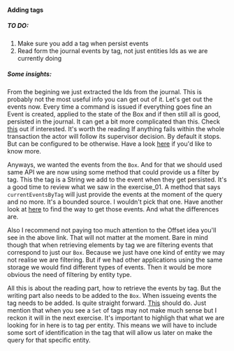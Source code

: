 #### Adding tags

##### TO DO:
1. Make sure you add a tag when persist events
2. Read form the journal events by tag, not just entities Ids as we are currently doing

##### Some insights:
   
From the begining we just extracted the Ids from the journal. This is probably not the most useful info
you can get out of it. Let's get out the events now. Every time a command is issued if everything goes fine an
Event is created, applied to the state of the Box and if then still all is good, persisted in the journal. 
It can get a bit more complicated than this. Check [this](https://doc.akka.io/docs/akka/current/typed/persistence.html#effects-and-side-effects) out if interested. It's worth the reading
If anything fails within the whole transaction the actor will follow its supervisor decision.
By default it stops. But can be configured to be otherwise. Have a look [here](https://doc.akka.io/docs/akka/current/typed/fault-tolerance.html) if you'd like to know more.

Anyways, we wanted the events from the `Box`. And for that we should used same API we are now using some method
that could provide us a filter by tag. This the tag is a String we add to the event when they get persisted. It's a good time to review what we saw in the exercise_01. A method that says
`currentEventsByTag` will just provide the events at the moment of the query and no more. It's a bounded source. I wouldn't pick that one.
Have another look at [here](https://doc.akka.io/docs/akka-persistence-jdbc/3.5.2/) to find the way to get those events. And what the differences are. 

Also I recommend not paying too much attention to the Offset idea you'll see in the above link. That will not matter at the moment.
Bare in mind though that when retrieving elements by tag we are filtering events that correspond to just our `Box`. Because we just have
one kind of entity we may not realise we are filtering. But if we had other applications using the same storage we would find different 
types of events. Then it would be more obvious the need of filtering by entity type. 

All this is about the reading part, how to retrieve the events by tag. But the writing part also needs to be added to 
the `Box`. When issueing events the tag needs to be added. Is quite straight forward. [This](https://doc.akka.io/docs/akka/current/typed/persistence.html#tagging) should do. Just mention that when you see a `Set` of tags may not make much sense but 
I reckon it will in the next exercise. It's important to highligh that what we are looking for in here is to tag
per entity. This means we will have to include some sort of identification in the tag that will allow us later on make the query
for that specific entity.
